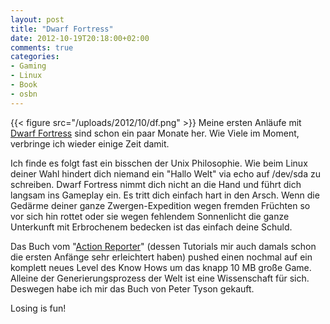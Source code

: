 ```yaml
---
layout: post
title: "Dwarf Fortress"
date: 2012-10-19T20:18:00+02:00
comments: true
categories:
- Gaming
- Linux
- Book
- osbn
---
```


{{< figure src="/uploads/2012/10/df.png" >}}
Meine ersten Anläufe mit [Dwarf Fortress](http://www.bay12games.com/dwarves/) sind schon ein paar Monate her.
Wie Viele im Moment, verbringe ich wieder einige Zeit damit.

Ich finde es folgt fast ein bisschen der Unix Philosophie. Wie beim Linux deiner
Wahl hindert dich niemand ein "Hallo Welt" via echo auf /dev/sda zu schreiben.
Dwarf Fortress nimmt dich nicht an die Hand und führt dich langsam ins Gameplay ein.
Es tritt dich einfach hart in den Arsch. Wenn die Gedärme deiner ganze Zwergen-Expedition
wegen fremden Früchten so vor sich hin rottet oder sie wegen fehlendem
Sonnenlicht die ganze Unterkunft mit Erbrochenem bedecken ist das einfach deine
Schuld.

Das Buch vom "[Action Reporter](http://afteractionreporter.com/dwarf-fortress-tutorials/)" (dessen Tutorials mir auch damals schon
die ersten Anfänge sehr erleichtert haben) pushed einen nochmal auf ein komplett
neues Level des Know Hows um das knapp 10 MB große Game. Alleine der
Generierungsprozess der Welt ist eine Wissenschaft für sich. Deswegen habe ich
mir das Buch von Peter Tyson gekauft.

Losing is fun!

